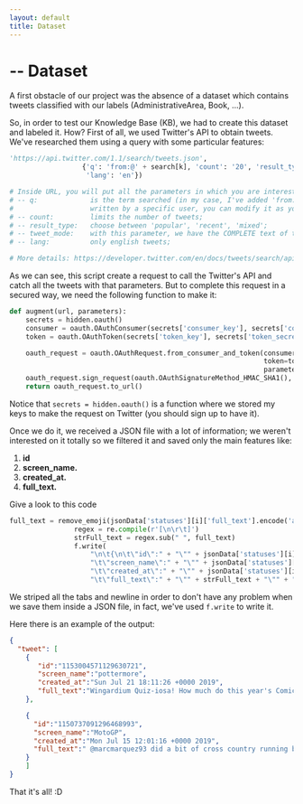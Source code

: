 ```yaml
---
layout: default
title: Dataset
---
```

# -- Dataset

A first obstacle of our project was the absence of a dataset which contains tweets classified with our labels (AdministrativeArea, Book, ...).

So, in order to test our Knowledge Base (KB), we had to create this dataset and labeled it.
How? First of all, we used Twitter's API to obtain tweets. We've researched them using a query with some particular features:

```python
'https://api.twitter.com/1.1/search/tweets.json',
                  {'q': 'from:@' + search[k], 'count': '20', 'result_type': 'popular', 'tweet_mode': 'extended',
                   'lang': 'en'})

# Inside URL, you will put all the parameters in which you are interested:
# -- q:             is the term searched (in my case, I've added 'from:@' because I wanted all the tweets
#                   written by a specific user, you can modify it as you like);
# -- count:         limits the number of tweets;
# -- result_type:   choose between 'popular', 'recent', 'mixed';
# -- tweet_mode:    with this parameter, we have the COMPLETE text of the tweet, otherwise, limited by 120 chars;
# -- lang:          only english tweets;

# More details: https://developer.twitter.com/en/docs/tweets/search/api-reference/get-search-tweets.html
```

As we can see, this script create a request to call the Twitter's API and catch all the tweets with that parameters. But to complete this request in a secured way, we need the following function to make it:

```python
def augment(url, parameters):
    secrets = hidden.oauth()
    consumer = oauth.OAuthConsumer(secrets['consumer_key'], secrets['consumer_secret'])
    token = oauth.OAuthToken(secrets['token_key'], secrets['token_secret'])

    oauth_request = oauth.OAuthRequest.from_consumer_and_token(consumer,
                                                               token=token, http_method='GET', http_url=url,
                                                               parameters=parameters)
    oauth_request.sign_request(oauth.OAuthSignatureMethod_HMAC_SHA1(), consumer, token)
    return oauth_request.to_url()
```

Notice that ```secrets = hidden.oauth()``` is a function where we stored my keys to make the request on Twitter (you should sign up to have it).

Once we do it, we received a JSON file with a lot of information; we weren't interested on it totally so we filtered it and saved only the main features like:

1. **id**
2. **screen_name.**
3. **created_at.**
4. **full_text.**

Give a look to this code
```python
full_text = remove_emoji(jsonData['statuses'][i]['full_text'].encode('ascii', 'ignore'))
                regex = re.compile(r'[\n\r\t]')
                strFull_text = regex.sub(" ", full_text)
                f.write(
                    "\n\t{\n\t\"id\":" + "\"" + jsonData['statuses'][i]['id_str'] + "\"" + "," +
                    "\t\"screen_name\":" + "\"" + jsonData['statuses'][i]['user']['screen_name'] + "\"" + "," +
                    "\t\"created_at\":" + "\"" + jsonData['statuses'][i]['created_at'] + "\"" + "," +
                    "\t\"full_text\":" + "\"" + strFull_text + "\"" + "}\n")
```
We striped all the tabs and newline in order to don't have any problem when we save them inside a JSON file, in fact, we've used ```f.write``` to write it.

Here there is an example of the output:
```JSON
{
  "tweet": [
    {
       "id":"1153004571129630721",
       "screen_name":"pottermore",
       "created_at":"Sun Jul 21 18:11:26 +0000 2019",
       "full_text":"Wingardium Quiz-iosa! How much do this year's Comic Con attendees know about Harry Potter? Cursed Child's Nicholas Podany took to the streets of San Diego to find out. #SDCC2019 https:t.cogH5zB9BWUm"
    },

    {
      "id":"1150737091296468993",
      "screen_name":"MotoGP",
      "created_at":"Mon Jul 15 12:01:16 +0000 2019",
      "full_text":" @marcmarquez93 did a bit of cross country running back in Argentina   The reigning World Champion seems to do a lot of running   #MotoGP https:t.coLYikFuOOB0"
    }
	]
}
```

That it's all! :D
